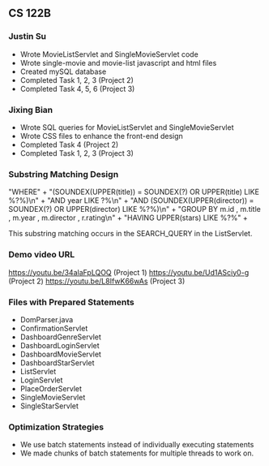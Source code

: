 ## CS 122B

### Justin Su
- Wrote MovieListServlet and SingleMovieServlet code
- Wrote single-movie and movie-list javascript and html files
- Created mySQL database
- Completed Task 1, 2, 3 (Project 2)
- Completed Task 4, 5, 6 (Project 3)

### Jixing Bian
- Wrote SQL queries for MovieListServlet and SingleMovieServlet
- Wrote CSS files to enhance the front-end design
- Completed Task 4 (Project 2)
- Completed Task 1, 2, 3 (Project 3)

### Substring Matching Design
"WHERE" +
"(SOUNDEX(UPPER(title)) = SOUNDEX(?) OR UPPER(title) LIKE %?%)\n" +
"AND year LIKE ?%\n" +
"AND (SOUNDEX(UPPER(director)) = SOUNDEX(?) OR UPPER(director) LIKE %?%)\n" +
"GROUP BY m.id , m.title , m.year , m.director , r.rating\n" +
"HAVING UPPER(stars) LIKE %?%" +

This substring matching occurs in the SEARCH_QUERY in the ListServlet.

### Demo video URL
https://youtu.be/34alaFpLQOQ (Project 1)
https://youtu.be/Ud1ASciy0-g (Project 2)
https://youtu.be/L8IfwK66wAs (Project 3)

### Files with Prepared Statements
- DomParser.java
- ConfirmationServlet
- DashboardGenreServlet
- DashboardLoginServlet
- DashboardMovieServlet
- DashboardStarServlet
- ListServlet
- LoginServlet
- PlaceOrderServlet
- SingleMovieServlet
- SingleStarServlet

### Optimization Strategies
- We use batch statements instead of individually executing statements
- We made chunks of batch statements for multiple threads to work on.
